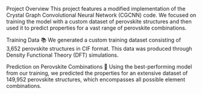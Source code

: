 Project Overview
This project features a modified implementation of the Crystal Graph Convolutional Neural Network (CGCNN) code. We focused on training the model with a custom dataset of perovskite structures and then used it to predict properties for a vast range of perovskite combinations.

Training Data 📚
We generated a custom training dataset consisting of 3,652 perovskite structures in CIF format. This data was produced through Density Functional Theory (DFT) simulations.

Prediction on Perovskite Combinations 🔮
Using the best-performing model from our training, we predicted the properties for an extensive dataset of 149,952 perovskite structures, which encompasses all possible element combinations.
